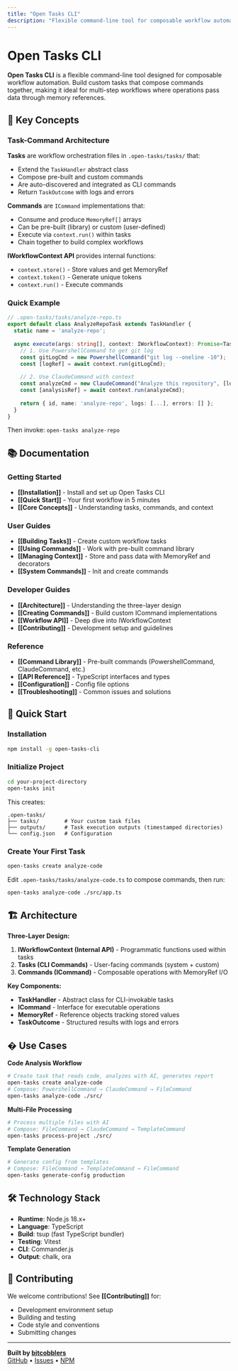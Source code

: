 ```yaml
---
title: "Open Tasks CLI"
description: "Flexible command-line tool for composable workflow automation"
---
```


# Open Tasks CLI

**Open Tasks CLI** is a flexible command-line tool designed for composable workflow automation. Build custom tasks that compose commands together, making it ideal for multi-step workflows where operations pass data through memory references.

## 🎯 Key Concepts

### Task-Command Architecture

**Tasks** are workflow orchestration files in `.open-tasks/tasks/` that:
- Extend the `TaskHandler` abstract class
- Compose pre-built and custom commands
- Are auto-discovered and integrated as CLI commands
- Return `TaskOutcome` with logs and errors

**Commands** are `ICommand` implementations that:
- Consume and produce `MemoryRef[]` arrays
- Can be pre-built (library) or custom (user-defined)
- Execute via `context.run()` within tasks
- Chain together to build complex workflows

**IWorkflowContext API** provides internal functions:
- `context.store()` - Store values and get MemoryRef
- `context.token()` - Generate unique tokens
- `context.run()` - Execute commands

### Quick Example

```typescript
// .open-tasks/tasks/analyze-repo.ts
export default class AnalyzeRepoTask extends TaskHandler {
  static name = 'analyze-repo';
  
  async execute(args: string[], context: IWorkflowContext): Promise<TaskOutcome> {
    // 1. Use PowershellCommand to get git log
    const gitLogCmd = new PowershellCommand("git log --oneline -10");
    const [logRef] = await context.run(gitLogCmd);
    
    // 2. Use ClaudeCommand with context
    const analyzeCmd = new ClaudeCommand("Analyze this repository", [logRef]);
    const [analysisRef] = await context.run(analyzeCmd);
    
    return { id, name: 'analyze-repo', logs: [...], errors: [] };
  }
}
```

Then invoke: `open-tasks analyze-repo`

## 📚 Documentation

### Getting Started
- **[[Installation]]** - Install and set up Open Tasks CLI
- **[[Quick Start]]** - Your first workflow in 5 minutes
- **[[Core Concepts]]** - Understanding tasks, commands, and context

### User Guides
- **[[Building Tasks]]** - Create custom workflow tasks
- **[[Using Commands]]** - Work with pre-built command library
- **[[Managing Context]]** - Store and pass data with MemoryRef and decorators
- **[[System Commands]]** - Init and create commands

### Developer Guides  
- **[[Architecture]]** - Understanding the three-layer design
- **[[Creating Commands]]** - Build custom ICommand implementations
- **[[Workflow API]]** - Deep dive into IWorkflowContext
- **[[Contributing]]** - Development setup and guidelines

### Reference
- **[[Command Library]]** - Pre-built commands (PowershellCommand, ClaudeCommand, etc.)
- **[[API Reference]]** - TypeScript interfaces and types
- **[[Configuration]]** - Config file options
- **[[Troubleshooting]]** - Common issues and solutions

## 🚀 Quick Start

### Installation

```bash
npm install -g open-tasks-cli
```

### Initialize Project

```bash
cd your-project-directory
open-tasks init
```

This creates:
```
.open-tasks/
├── tasks/        # Your custom task files
├── outputs/      # Task execution outputs (timestamped directories)
└── config.json   # Configuration
```

### Create Your First Task

```bash
open-tasks create analyze-code
```

Edit `.open-tasks/tasks/analyze-code.ts` to compose commands, then run:

```bash
open-tasks analyze-code ./src/app.ts
```

## 🏗️ Architecture

**Three-Layer Design:**

1. **IWorkflowContext (Internal API)** - Programmatic functions used within tasks
2. **Tasks (CLI Commands)** - User-facing commands (system + custom)
3. **Commands (ICommand)** - Composable operations with MemoryRef I/O

**Key Components:**
- **TaskHandler** - Abstract class for CLI-invokable tasks
- **ICommand** - Interface for executable operations  
- **MemoryRef** - Reference objects tracking stored values
- **TaskOutcome** - Structured results with logs and errors

## � Use Cases

**Code Analysis Workflow**
```bash
# Create task that reads code, analyzes with AI, generates report
open-tasks create analyze-code
# Compose: PowershellCommand → ClaudeCommand → FileCommand
open-tasks analyze-code ./src/
```

**Multi-File Processing**
```bash
# Process multiple files with AI
# Compose: FileCommand → ClaudeCommand → TemplateCommand
open-tasks process-project ./src/
```

**Template Generation**
```bash
# Generate config from templates
# Compose: FileCommand → TemplateCommand → FileCommand
open-tasks generate-config production
```

## 🛠️ Technology Stack

- **Runtime**: Node.js 18.x+
- **Language**: TypeScript
- **Build**: tsup (fast TypeScript bundler)
- **Testing**: Vitest
- **CLI**: Commander.js
- **Output**: chalk, ora

## 🤝 Contributing

We welcome contributions! See **[[Contributing]]** for:
- Development environment setup
- Building and testing
- Code style and conventions
- Submitting changes

---

**Built by [bitcobblers](https://github.com/bitcobblers)**  
[GitHub](https://github.com/bitcobblers/open-tasks) • [Issues](https://github.com/bitcobblers/open-tasks/issues) • [NPM](https://www.npmjs.com/package/open-tasks-cli)
